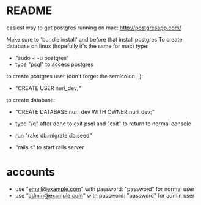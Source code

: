# README

easiest way to get postgres running on mac:
http://postgresapp.com/

Make sure to 'bundle install' and before that install postgres
To create database on linux (hopefully it's the same for mac) type:
- "sudo -i -u postgres"
- type "psql" to access postgres

to create postgres user (don't forget the semicolon ; ):
- "CREATE USER nuri_dev;"

to create database:
- "CREATE DATABASE nuri_dev WITH OWNER nuri_dev;"

- type "/q" after done to exit psql and "exit" to return to normal console

- run "rake db:migrate db:seed"

- "rails s" to start rails server

# accounts
- use "email@example.com" with password: "password" for normal user
- use "admin@example.com" with password: "password" for admin user
